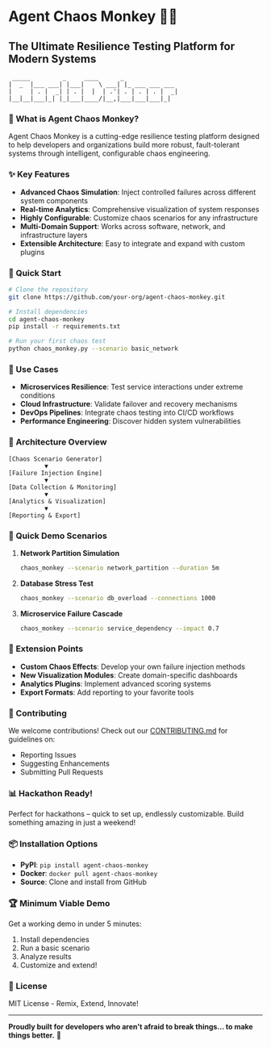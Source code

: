 # Agent Chaos Monkey 🐒💥

## The Ultimate Resilience Testing Platform for Modern Systems

```
 _____         _     ____      _                
|  _  |___ ___| |___|    \ ___| |_ ___ ___ ___ 
|     | . |  _| | . |  |  | .'| . | . | . |  _|
|__|__|___|_| |_|___|____/|__,|___|___|___|_|  
```

### 🚀 What is Agent Chaos Monkey?

Agent Chaos Monkey is a cutting-edge resilience testing platform designed to help developers and organizations build more robust, fault-tolerant systems through intelligent, configurable chaos engineering.

### ✨ Key Features

- **Advanced Chaos Simulation**: Inject controlled failures across different system components
- **Real-time Analytics**: Comprehensive visualization of system responses
- **Highly Configurable**: Customize chaos scenarios for any infrastructure
- **Multi-Domain Support**: Works across software, network, and infrastructure layers
- **Extensible Architecture**: Easy to integrate and expand with custom plugins

### 🔧 Quick Start

```bash
# Clone the repository
git clone https://github.com/your-org/agent-chaos-monkey.git

# Install dependencies
cd agent-chaos-monkey
pip install -r requirements.txt

# Run your first chaos test
python chaos_monkey.py --scenario basic_network
```

### 🎯 Use Cases

- **Microservices Resilience**: Test service interactions under extreme conditions
- **Cloud Infrastructure**: Validate failover and recovery mechanisms
- **DevOps Pipelines**: Integrate chaos testing into CI/CD workflows
- **Performance Engineering**: Discover hidden system vulnerabilities

### 🌉 Architecture Overview

```
[Chaos Scenario Generator]
          ▼
[Failure Injection Engine]
          ▼
[Data Collection & Monitoring]
          ▼
[Analytics & Visualization]
          ▼
[Reporting & Export]
```

### 🚀 Quick Demo Scenarios

1. **Network Partition Simulation**
   ```bash
   chaos_monkey --scenario network_partition --duration 5m
   ```

2. **Database Stress Test**
   ```bash
   chaos_monkey --scenario db_overload --connections 1000
   ```

3. **Microservice Failure Cascade**
   ```bash
   chaos_monkey --scenario service_dependency --impact 0.7
   ```

### 🔬 Extension Points

- **Custom Chaos Effects**: Develop your own failure injection methods
- **New Visualization Modules**: Create domain-specific dashboards
- **Analytics Plugins**: Implement advanced scoring systems
- **Export Formats**: Add reporting to your favorite tools

### 🤝 Contributing

We welcome contributions! Check out our [CONTRIBUTING.md](CONTRIBUTING.md) for guidelines on:
- Reporting Issues
- Suggesting Enhancements
- Submitting Pull Requests

### 📊 Hackathon Ready!

Perfect for hackathons – quick to set up, endlessly customizable. Build something amazing in just a weekend!

### 📦 Installation Options

- **PyPI**: `pip install agent-chaos-monkey`
- **Docker**: `docker pull agent-chaos-monkey`
- **Source**: Clone and install from GitHub

### 🏆 Minimum Viable Demo

Get a working demo in under 5 minutes:
1. Install dependencies
2. Run a basic scenario
3. Analyze results
4. Customize and extend!

### 📜 License

MIT License - Remix, Extend, Innovate!

---

**Proudly built for developers who aren't afraid to break things... to make things better.** 🔨